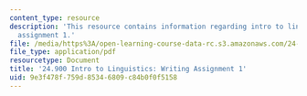 ```yaml
---
content_type: resource
description: 'This resource contains information regarding intro to linguistics: writing
  assignment 1.'
file: /media/https%3A/open-learning-course-data-rc.s3.amazonaws.com/24-900-introduction-to-linguistics-fall-2012/9e3f478f759d85346809c84b0f0f5158_MIT24_900F12_Assignment1.pdf
file_type: application/pdf
resourcetype: Document
title: '24.900 Intro to Linguistics: Writing Assignment 1'
uid: 9e3f478f-759d-8534-6809-c84b0f0f5158
---
```

